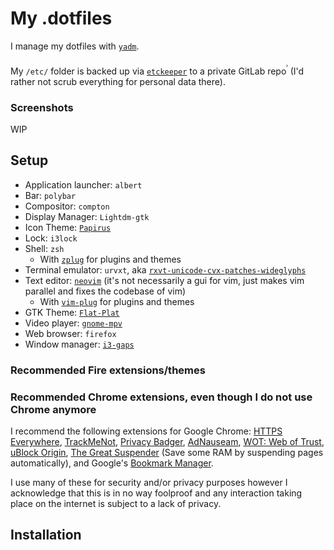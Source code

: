 # My .dotfiles

I manage my dotfiles with [`yadm`](https://github.com/TheLocehiliosan/yadm).

My `/etc/` folder is backed up via [`etckeeper`](https://wiki.archlinux.org/index.php/etckeeper) to a private GitLab repo<sup><sup><sup><a href="https://gitlab.com/gatlinnewhouse/etc_backup/tree/master">.</a></sup></sup></sup> (I'd rather not scrub everything for personal data there).

### Screenshots

WIP

## Setup

* Application launcher: `albert`
* Bar: `polybar`
* Compositor: `compton`
* Display Manager: `Lightdm-gtk`
* Icon Theme: [`Papirus`](https://github.com/PapirusDevelopmentTeam/papirus-icon-theme)
* Lock: `i3lock`
* Shell: `zsh` 
  * With [`zplug`](https://github.com/zplug/zplug) for plugins and themes
* Terminal emulator: `urvxt`, aka [`rxvt-unicode-cvx-patches-wideglyphs`](https://aur.archlinux.org/packages/rxvt-unicode-cvs-patched-wideglyphs/)
* Text editor: [`neovim`](https://github.com/neovim/neovim) (it's not necessarily a gui for vim, just makes vim parallel and fixes the codebase of vim) 
  * With [`vim-plug`](https://github.com/junegunn/vim-plug) for plugins and themes
* GTK Theme: [`Flat-Plat`](https://github.com/nana-4/Flat-Plat)
* Video player: [`gnome-mpv`](https://github.com/gnome-mpv/gnome-mpv)
* Web browser: `firefox`
* Window manager: [`i3-gaps`](https://github.com/Airblader/i3)

### Recommended Fire extensions/themes



### Recommended Chrome extensions, even though I do not use Chrome anymore
I recommend the following extensions for Google Chrome: [HTTPS Everywhere](https://chrome.google.com/webstore/detail/https-everywhere/gcbommkclmclpchllfjekcdonpmejbdp?hl=en), [TrackMeNot](https://chrome.google.com/webstore/detail/trackmenot/cgllkjmdafllcidaehjejjhpfkmanmka?hl=en), [Privacy Badger](https://chrome.google.com/webstore/detail/privacy-badger/pkehgijcmpdhfbdbbnkijodmdjhbjlgp?hl=en-US), [AdNauseam](https://adnauseam.io/), [WOT: Web of Trust](https://chrome.google.com/webstore/detail/wot-web-of-trust-website/bhmmomiinigofkjcapegjjndpbikblnp?hl=en), [uBlock Origin](https://chrome.google.com/webstore/detail/ublock-origin/cjpalhdlnbpafiamejdnhcphjbkeiagm?hl=en), [The Great Suspender](https://chrome.google.com/webstore/detail/the-great-suspender/klbibkeccnjlkjkiokjodocebajanakg?hl=en) (Save some RAM by suspending pages automatically), and Google's [Bookmark Manager](https://chrome.google.com/webstore/detail/bookmark-manager/gmlllbghnfkpflemihljekbapjopfjik?hl=en).

I use many of these for security and/or privacy purposes however I acknowledge that this is in no way foolproof and any interaction taking place on the internet is subject to a lack of privacy.

## Installation

